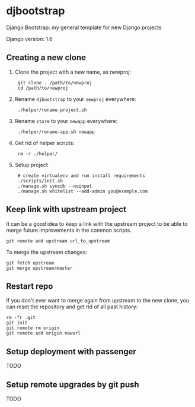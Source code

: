 djbootstrap
===========
Django Bootstrap: my general template for new Django projects

Django version: 1.6


Creating a new clone
--------------------
1. Clone the project with a new name, as newproj:

        git clone . /path/to/newproj
        cd /path/to/newproj

2. Rename `djbootstrap` to your `newproj` everywhere:

        ./helper/rename-project.sh

3. Rename `store` to your `newapp` everywhere:

        ./helper/rename-app.sh newapp

4. Get rid of helper scripts:

        rm -r ./helper/

5. Setup project

        # create virtualenv and run install requirements
        ./scripts/init.sh
        ./manage.sh syncdb --noinput
        ./manage.sh whitelist --add-admin you@example.com


Keep link with upstream project
-------------------------------
It can be a good idea to keep a link with the upstream project
to be able to merge future improvements in the common scripts.

    git remote add upstream url_to_upstream

To merge the upstream changes:

    git fetch upstream
    git merge upstream/master


Restart repo
------------
If you don't ever want to merge again from upstream to the new clone,
you can reset the repository and get rid of all past history:

    rm -fr .git
    git init
    git remote rm origin
    git remote add origin newurl


Setup deployment with passenger
-------------------------------
TODO


Setup remote upgrades by git push
---------------------------------
TODO
